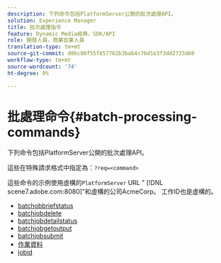 ```yaml
---
description: 下列命令包括PlatformServer公開的批次處理API。
solution: Experience Manager
title: 批次處理指令
feature: Dynamic Media經典，SDK/API
role: 開發人員，商業從業人員
translation-type: tm+mt
source-git-commit: d0bc88f55f857762b3bab4c76d1e3f3dd2733d60
workflow-type: tm+mt
source-wordcount: '74'
ht-degree: 0%

---
```



# 批處理命令{#batch-processing-commands}

下列命令包括PlatformServer公開的批次處理API。

這些在特殊請求格式中指定為：`?req=<command>`

這些命令的示例使用虛構的`PlatformServer` URL &quot; [!DNL scene7.adobe.com:8080]&quot;和虛構的公司AcmeCorp。 工作ID也是虛構的。

* [batchobbriefstatus](r-batchjobbriefstatus.md)
* [batchjobdelete](r-batchjobdelete.md)
* [batchjobdetailstatus](r-batchjobdetailedstatus.md)
* [batchjobgetoutput](r-batchjobgetoutput.md)
* [batchjobsubmit](r-batchjobsubmit.md)
* [作業資料](r-jobdata.md)
* [jobid](r-jobid.md)